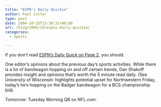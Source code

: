 ```yaml
---
title: "ESPN's Daily Quickie"
author: Paul Cutler
type: post
date: 2004-10-25T13:30:31+00:00
url: /blog/2004/10/espns-daily-quickie/
categories:
  - Sports

---
```

If you don&#8217;t read [ESPN&#8217;s Daily Quick on Page 2][1], you should.

One editor&#8217;s opinions about the previous day&#8217;s sports activities. While there is a lot of bandwagon hopping on and off certain trends, Dan Shakoff provides insight and opinions that&#8217;s worth the 5 minute read daily. (See University of Wisconsin: highlights potential upset for Northwestern Friday, today&#8217;s he&#8217;s hopping on the Badger bandwagon for a BCS championship bid).

Tomorrow: Tuesday Morning QB on NFL.com.

 [1]: http://sports.espn.go.com/espn/page2/quickie